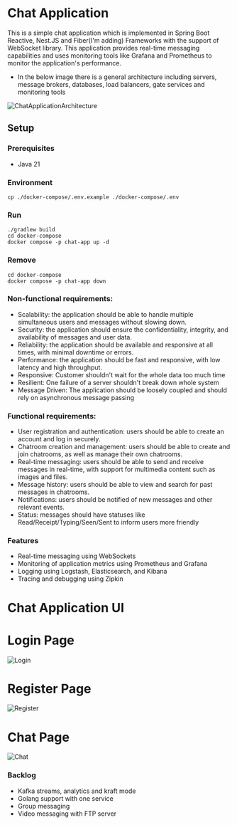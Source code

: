 # Chat Application

This is a simple chat application which is implemented in Spring Boot Reactive, Nest.JS and Fiber(I'm adding) Frameworks
with the support of WebSocket library. This application provides real-time messaging capabilities and uses monitoring
tools like Grafana and Prometheus to monitor the application's performance.

* In the below image there is a general architecture including servers, message brokers, databases, load balancers, gate
  services and monitoring tools

![ChatApplicationArchitecture](https://user-images.githubusercontent.com/48048893/236375735-f51c187e-d7ce-4256-9dfd-4acbdb7364f4.jpeg)

## Setup

### Prerequisites

* Java 21

### Environment

```shell
cp ./docker-compose/.env.example ./docker-compose/.env
```

### Run

```shell
./gradlew build
cd docker-compose
docker compose -p chat-app up -d
```

### Remove

```shell
cd docker-compose
docker compose -p chat-app down
```

### Non-functional requirements:

* Scalability: the application should be able to handle multiple simultaneous users and messages without slowing down.
* Security: the application should ensure the confidentiality, integrity, and availability of messages and user data.
* Reliability: the application should be available and responsive at all times, with minimal downtime or errors.
* Performance: the application should be fast and responsive, with low latency and high throughput.
* Responsive: Customer shouldn't wait for the whole data too much time
* Resilient: One failure of a server shouldn't break down whole system
* Message Driven: The application should be loosely coupled and should rely on asynchronous message passing

### Functional requirements:

* User registration and authentication: users should be able to create an account and log in securely.
* Chatroom creation and management: users should be able to create and join chatrooms, as well as manage their own
  chatrooms.
* Real-time messaging: users should be able to send and receive messages in real-time, with support for multimedia
  content such as images and files.
* Message history: users should be able to view and search for past messages in chatrooms.
* Notifications: users should be notified of new messages and other relevant events.
* Status: messages should have statuses like Read/Receipt/Typing/Seen/Sent to inform users more friendly

### Features

* Real-time messaging using WebSockets
* Monitoring of application metrics using Prometheus and Grafana
* Logging using Logstash, Elasticsearch, and Kibana
* Tracing and debugging using Zipkin

# Chat Application UI

# Login Page

![Login](https://github.com/halilbaydar/Chat-Application/assets/48048893/1c765312-2cde-41b4-bdd2-0b9f3389b872)

# Register Page

![Register](https://github.com/halilbaydar/Chat-Application/assets/48048893/24593b23-45f7-4a95-977a-d87ed8eb8445)

# Chat Page

![Chat](https://github.com/halilbaydar/Chat-Application/assets/48048893/da0a1a1f-1164-4f32-a3b0-d48bb87d384d)

### Backlog

* Kafka streams, analytics and kraft mode
* Golang support with one service
* Group messaging
* Video messaging with FTP server